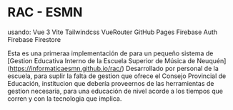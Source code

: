# RAC - ESMN

usando: 
    Vue 3
    Vite
    Tailwindcss
    VueRouter
    GitHub Pages
    Firebase Auth
    Firebase Firestore


Esta es una primeraa implementación de para un pequeño sistema de [Gestion Educativa Interno de la Escuela Superior de Música de Neuquén] (https://informaticaesmn.github.io/rac/) 
Desarrollado por personal de la escuela, para suplir la falta de gestion que ofrece el Consejo Provincial de Educación, institucion que debería proveernos de las herramientas de gestion necesaria, para una educación de nivel acorde a los tiempos que corren y con la tecnologia que implica.